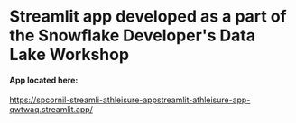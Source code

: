 # Streamlit app developed as a part of the Snowflake Developer's Data Lake Workshop

#### App located here:
https://spcornil-streamli-athleisure-appstreamlit-athleisure-app-qwtwaq.streamlit.app/
